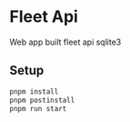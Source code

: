 # Fleet Api

Web app built fleet api sqlite3

## Setup

```bash
pnpm install
pnpm postinstall
pnpm run start
